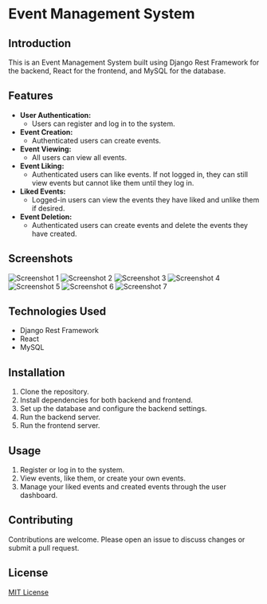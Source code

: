# Event Management System

## Introduction
This is an Event Management System built using Django Rest Framework for the backend, React for the frontend, and MySQL for the database.

## Features
- **User Authentication:**
  - Users can register and log in to the system.
- **Event Creation:**
  - Authenticated users can create events.
- **Event Viewing:**
  - All users can view all events.
- **Event Liking:**
  - Authenticated users can like events. If not logged in, they can still view events but cannot like them until they log in.
- **Liked Events:**
  - Logged-in users can view the events they have liked and unlike them if desired.
- **Event Deletion:**
  - Authenticated users can create events and delete the events they have created.

## Screenshots
![Screenshot 1](https://github.com/Subhajit1947/EventManagment/blob/main/screanshort\register.png)
![Screenshot 2](https://github.com/Subhajit1947/EventManagment/blob/main/screanshort\login.png)
![Screenshot 3](https://github.com/Subhajit1947/EventManagment/blob/main/screanshort\home.png)
![Screenshot 4](https://github.com/Subhajit1947/EventManagment/blob/main/screanshort\homeauth.png)
![Screenshot 5](https://github.com/Subhajit1947/EventManagment/blob/main/screanshort\like11.png)
![Screenshot 6](https://github.com/Subhajit1947/EventManagment/blob/main/screanshort\myevent.png)
![Screenshot 7](https://github.com/Subhajit1947/EventManagment/blob/main/screanshort\createevent.png)


## Technologies Used
- Django Rest Framework
- React
- MySQL

## Installation
1. Clone the repository.
2. Install dependencies for both backend and frontend.
3. Set up the database and configure the backend settings.
4. Run the backend server.
5. Run the frontend server.

## Usage
1. Register or log in to the system.
2. View events, like them, or create your own events.
3. Manage your liked events and created events through the user dashboard.

## Contributing
Contributions are welcome. Please open an issue to discuss changes or submit a pull request.

## License
[MIT License](LICENSE)
